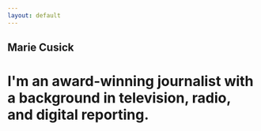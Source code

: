 ```yaml
---
layout: default
---
```


## Marie Cusick

# I'm an award-winning journalist with a background in television, radio, and digital reporting.


